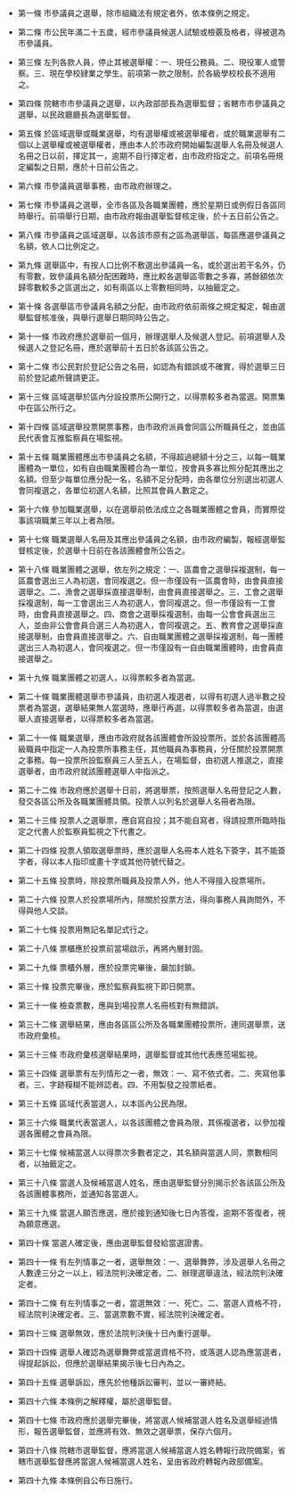 * 第一條 市參議員之選舉，除市組織法有規定者外，依本條例之規定。

* 第二條 市公民年滿二十五歲，經市參議員候選人試驗或檢覈及格者，得被選為市參議員。

* 第三條 左列各款人員，停止其被選舉權：一、現任公務員。二、現役軍人或警察。三、現在學校肄業之學生。前項第一款之限制，於各級學校校長不適用之。

* 第四條 院轄市市參議員之選舉，以內政部部長為選舉監督；省轄市市參議員之選舉，以民政廳廳長為選舉監督。

* 第五條 於區域選舉或職業選舉，均有選舉權或被選舉權者，或於職業選舉有二個以上選舉權或被選舉權者，應由本人於市政府開始編製選舉人名冊及候選人名冊之日以前，擇定其一，逾期不自行擇定者，由市政府指定之。前項名冊規定編製之日期，應於十日前公告之。

* 第六條 市參議員選舉事務，由市政府辦理之。

* 第七條 市參議員之選舉，全市各區及各職業團體，應於星期日或例假日各區同時舉行。前項舉行日期，由市政府報由選舉監督核定後，於十五日前公告之。

* 第八條 市參議員之區域選舉，以各該市原有之區為選舉區，每區應選參議員之名額，依人口比例定之。

* 第九條 選舉區中，有按人口比例不敷選出參議員一名，或於選出若干名外，仍有零數，致參議員名額分配困難時，應比較各選舉區零數之多寡，將餘額依次歸零數較多之區選出之，如有兩區以上零數相同時，以抽籤定之。

* 第十條 各選舉區市參議員名額之分配，由市政府依前兩條之規定擬定，報由選舉監督核准後，與舉行選舉日期同時公告之。

* 第十一條 市政府應於選舉前一個月，辦理選舉人及候選人登記。前項選舉人及候選人之登記名冊，應於選舉前十五日於各該區公告之。

* 第十二條 市公民對於登記公告之名冊，如認為有錯誤或不確實，得於選舉三日前於登記處所聲請更正。

* 第十三條 區域選舉於區內分設投票所公開行之，以得票較多者為當選。開票集中在區公所行之。

* 第十四條 區域選舉投票開票事務，由市政府派員會同區公所職員任之，並由區民代表會互推監察員在場監視。

* 第十五條 職業團體應出市參議員之名額，不得超過總額十分之三，以每一職業團體為一單位，如有自由職業團體合為一單位，按會員多寡比照分配其應出之名額。但至少每單位應分配一名，名額不足分配時，由各單位分別選出初選人會同複選之，各單位初選人名額，比照其會員人數定之。

* 第十六條 參加職業選舉，以在選舉前依法成立之各職業團體之會員，而實際從事該項職業三年以上者為限。

* 第十七條 職業選舉人名冊及其應出參議員之名額，由市政府編製，報經選舉監督核定後，於選舉十日前在各該團體會所公告之。

* 第十八條 職業團體之選舉，依左列之規定：一、區農會之選舉採複選制，每一區農會選出三人為初選，會同複選之。但一市僅設有一區農會時，由會員直接選舉之。二、漁會之選舉採直接選舉制，由會員直接選舉之。三、工會之選舉採複選制，每一工會選出三人為初選人，會同複選之。但一市僅設有一工會時，由會員直接選舉之。四、商會之選舉採複選制，由每一公會會員選出三人，並由非公會會員合選三人為初選人，會同複選之。五、教育會之選舉採直接選舉制，由會員直接選舉之。六、自由職業團體之選舉採複選制，每一團體選出三人為初選人，會同複選之。但一市僅設有一自由職業團體時，由會員直接選舉之。

* 第十九條 職業團體之初選人，以得票較多者為當選。

* 第二十條 職業團體選舉市參議員，由初選人複選者，以得有初選人過半數之投票者為當選，選舉結果無人當選時，應舉行再選，以得票較多者為當選，由選舉人直接選舉者，以得票較多者為當選。

* 第二十一條 職業選舉，應由市政府就各該團體會所設投票所，並於各該團體高級職員中指定一人為投票所事務主任，其他職員為事務員，分任關於投票開票之事務。每一投票所設監察員三人至五人，在場監督，由初選人推選之，直接選舉者，由市政府就該團體選舉人中指派之。

* 第二十二條 市政府應於選舉十日前，將選舉票，按照選舉人名冊登記之人數，發交各區公所及各職業團體具領。投票人以列名於選舉人名冊者為限。

* 第二十三條 投票人之選舉票，應自寫自投；其不能自寫者，得請投票所臨時指定之代書人於監察員監視之下代書之。

* 第二十四條 投票人領取選舉票時，應於選舉人名冊本人姓名下簽字，其不能簽字者，得以本人指印或畫十字或其他符號代替之。

* 第二十五條 投票時，除投票所職員及投票人外，他人不得擅入投票場所。

* 第二十六條 投票人於投票場所內，除關於投票方法，得向事務人員詢問外，不得與他人交談。

* 第二十七條 投票用無記名單記式行之。

* 第二十八條 票櫃應於投票前當場啟示，再將內層封固。

* 第二十九條 票櫃外層，應於投票完畢後，嚴加封鎖。

* 第三十條 投票完畢後，應於監察員監視下即日開票。

* 第三十一條 檢查票數，應與到場投票人名冊核對有無錯誤。

* 第三十二條 選舉結果，應由各區區公所及各職業團體投票所，連同選舉票，送市政府彙核。

* 第三十三條 市政府彙核選舉結果時，選舉監督或其他代表應蒞場監視。

* 第三十四條 選舉票有左列情形之一者，無效：一、寫不依式者。二、夾寫他事者。三、字跡糢糊不能辨認者。四、不用製發之投票紙者。

* 第三十五條 區域代表當選人，以本區內公民為限。

* 第三十六條 職業代表當選人，以各該團體之會員為限，其係複選者，以參加複選各團體之會員為限。

* 第三十七條 候補當選人以得票次多數者定之，其名額與當選人同，票數相同者，以抽籤定之。

* 第三十八條 當選人及候補當選人姓名，應由選舉監督分別揭示於各該區公所及各該團體事務所，並通知各當選人。

* 第三十九條 當選人願否應選，應於接到通知後七日內答復，逾期不答復者，視為願意應選。

* 第四十條 當選人確定後，應由選舉監督發給當選證書。

* 第四十一條 有左列情事之一者，選舉無效：一、選舉舞弊，涉及選舉人名冊之人數達三分之一以上，經法院判決確定者。二、辦理選舉違法，經法院判決確定者。

* 第四十二條 有左列情事之一者，當選無效：一、死亡。二、當選人資格不符，經法院判決確定者。三、當選票數不實，經法院判決確定者。

* 第四十三條 選舉無效，應於法院判決後十日內重行選舉。

* 第四十四條 選舉人確認為選舉舞弊或當選資格不符，或落選人認為應當選者，得提起訴訟，但應於選舉結果揭示後七日內為之。

* 第四十五條 選舉訴訟，應先於他種訴訟審判，並以一審終結。

* 第四十六條 本條例之解釋權，屬於選舉監督。

* 第四十七條 市政府應於選舉完畢後，將當選人候補當選人姓名及選舉經過情形，報告選舉監督，並應將有效、無效之選舉票，保存六個月。

* 第四十八條 院轄市選舉監督，應將當選人候補當選人姓名轉報行政院備案，省轄市選舉監督應將當選人候補當選人姓名，呈由省政府轉報內政部備案。

* 第四十九條 本條例自公布日施行。

